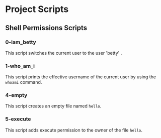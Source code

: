 # Project Scripts
## Shell Permissions Scripts
### 0-iam_betty
This script switches the current user to the user 'betty' .

### 1-who_am_i
This script prints the effective username of the current user by using the `whoami` command.

### 4-empty
This script creates an empty file named `hello`.

### 5-execute
This script adds execute permission to the owner of the file `hello`.

